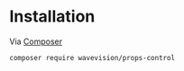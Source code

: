 # Installation

Via [Composer](https://getcomposer.org)

```bash
composer require wavevision/props-control
```

